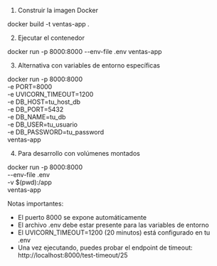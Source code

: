  1. Construir la imagen Docker

  docker build -t ventas-app .

  2. Ejecutar el contenedor

  docker run -p 8000:8000 --env-file .env ventas-app

  3. Alternativa con variables de entorno específicas

  docker run -p 8000:8000 \
    -e PORT=8000 \
    -e UVICORN_TIMEOUT=1200 \
    -e DB_HOST=tu_host_db \
    -e DB_PORT=5432 \
    -e DB_NAME=tu_db \
    -e DB_USER=tu_usuario \
    -e DB_PASSWORD=tu_password \
    ventas-app

  4. Para desarrollo con volúmenes montados

  docker run -p 8000:8000 \
    --env-file .env \
    -v $(pwd):/app \
    ventas-app

  Notas importantes:
  - El puerto 8000 se expone automáticamente
  - El archivo .env debe estar presente para las variables de
  entorno
  - El UVICORN_TIMEOUT=1200 (20 minutos) está configurado en tu        
  .env
  - Una vez ejecutando, puedes probar el endpoint de timeout:
  http://localhost:8000/test-timeout/25